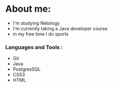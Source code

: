 # About me:

- I'm studying Netology
- I'm currently taking a Java developer course
- in my free time I do sports 

### Languages and Tools :

- Git
- Java
- PostgresSQL
- CSS3
- HTML